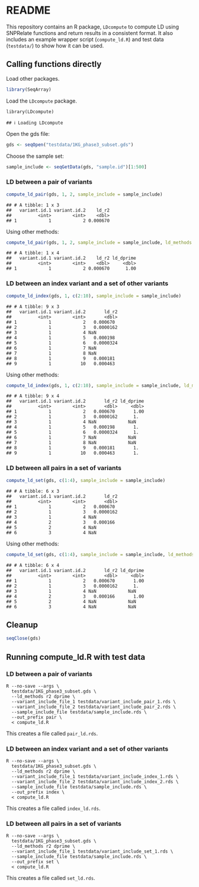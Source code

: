 
# README

This repository contains an R package, `LDcompute` to compute LD using
SNPRelate functions and return results in a consistent format. It also
includes an example wrapper script (`compute_ld.R`) and test data
(`testdata/`) to show how it can be used.

## Calling functions directly

Load other packages.

``` r
library(SeqArray)
```

Load the `LDcompute` package.

    library(LDcompute)

    ## ℹ Loading LDcompute

Open the gds file:

``` r
gds <- seqOpen("testdata/1KG_phase3_subset.gds")
```

Choose the sample set:

``` r
sample_include <- seqGetData(gds, "sample.id")[1:500]
```

### LD between a pair of variants

``` r
compute_ld_pair(gds, 1, 2, sample_include = sample_include)
```

    ## # A tibble: 1 x 3
    ##   variant.id.1 variant.id.2    ld_r2
    ##          <int>        <int>    <dbl>
    ## 1            1            2 0.000670

Using other methods:

``` r
compute_ld_pair(gds, 1, 2, sample_include = sample_include, ld_methods = c("r2", "dprime"))
```

    ## # A tibble: 1 x 4
    ##   variant.id.1 variant.id.2    ld_r2 ld_dprime
    ##          <int>        <int>    <dbl>     <dbl>
    ## 1            1            2 0.000670      1.00

### LD between an index variant and a set of other variants

``` r
compute_ld_index(gds, 1, c(2:10), sample_include = sample_include)
```

    ## # A tibble: 9 x 3
    ##   variant.id.1 variant.id.2       ld_r2
    ##          <int>        <int>       <dbl>
    ## 1            1            2   0.000670 
    ## 2            1            3   0.0000162
    ## 3            1            4 NaN        
    ## 4            1            5   0.000198 
    ## 5            1            6   0.0000324
    ## 6            1            7 NaN        
    ## 7            1            8 NaN        
    ## 8            1            9   0.000181 
    ## 9            1           10   0.000463

Using other methods:

``` r
compute_ld_index(gds, 1, c(2:10), sample_include = sample_include, ld_methods = c("r2", "dprime"))
```

    ## # A tibble: 9 x 4
    ##   variant.id.1 variant.id.2       ld_r2 ld_dprime
    ##          <int>        <int>       <dbl>     <dbl>
    ## 1            1            2   0.000670       1.00
    ## 2            1            3   0.0000162      1.  
    ## 3            1            4 NaN            NaN   
    ## 4            1            5   0.000198       1.  
    ## 5            1            6   0.0000324      1.  
    ## 6            1            7 NaN            NaN   
    ## 7            1            8 NaN            NaN   
    ## 8            1            9   0.000181       1.  
    ## 9            1           10   0.000463       1.

### LD between all pairs in a set of variants

``` r
compute_ld_set(gds, c(1:4), sample_include = sample_include)
```

    ## # A tibble: 6 x 3
    ##   variant.id.1 variant.id.2       ld_r2
    ##          <int>        <int>       <dbl>
    ## 1            1            2   0.000670 
    ## 2            1            3   0.0000162
    ## 3            1            4 NaN        
    ## 4            2            3   0.000166 
    ## 5            2            4 NaN        
    ## 6            3            4 NaN

Using other methods:

``` r
compute_ld_set(gds, c(1:4), sample_include = sample_include, ld_methods = c("r2", "dprime"))
```

    ## # A tibble: 6 x 4
    ##   variant.id.1 variant.id.2       ld_r2 ld_dprime
    ##          <int>        <int>       <dbl>     <dbl>
    ## 1            1            2   0.000670       1.00
    ## 2            1            3   0.0000162      1.  
    ## 3            1            4 NaN            NaN   
    ## 4            2            3   0.000166       1.00
    ## 5            2            4 NaN            NaN   
    ## 6            3            4 NaN            NaN

## Cleanup

``` r
seqClose(gds)
```

## Running compute\_ld.R with test data

### LD between a pair of variants

    R --no-save --args \
      testdata/1KG_phase3_subset.gds \
      --ld_methods r2 dprime \
      --variant_include_file_1 testdata/variant_include_pair_1.rds \
      --variant_include_file_2 testdata/variant_include_pair_2.rds \
      --sample_include_file testdata/sample_include.rds \
      --out_prefix pair \
      < compute_ld.R

This creates a file called `pair_ld.rds`.

### LD between an index variant and a set of other variants

    R --no-save --args \
      testdata/1KG_phase3_subset.gds \
      --ld_methods r2 dprime \
      --variant_include_file_1 testdata/variant_include_index_1.rds \
      --variant_include_file_2 testdata/variant_include_index_2.rds \
      --sample_include_file testdata/sample_include.rds \
      --out_prefix index \
      < compute_ld.R

This creates a file called `index_ld.rds`.

### LD between all pairs in a set of variants

    R --no-save --args \
      testdata/1KG_phase3_subset.gds \
      --ld_methods r2 dprime \
      --variant_include_file_1 testdata/variant_include_set_1.rds \
      --sample_include_file testdata/sample_include.rds \
      --out_prefix set \
      < compute_ld.R

This creates a file called `set_ld.rds`.
